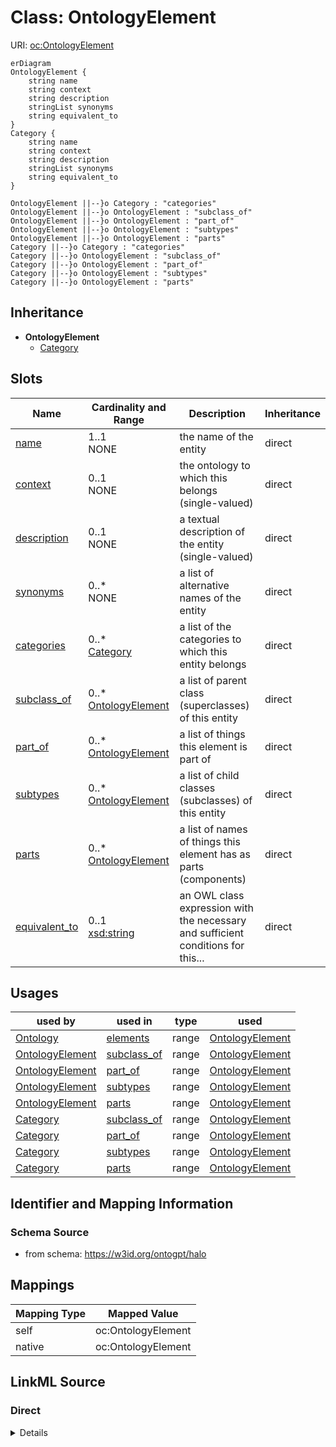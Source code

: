 # Class: OntologyElement



URI: [oc:OntologyElement](http://w3id.org/ontogpt/ontology-class-templateOntologyElement)


```mermaid
erDiagram
OntologyElement {
    string name  
    string context  
    string description  
    stringList synonyms  
    string equivalent_to  
}
Category {
    string name  
    string context  
    string description  
    stringList synonyms  
    string equivalent_to  
}

OntologyElement ||--}o Category : "categories"
OntologyElement ||--}o OntologyElement : "subclass_of"
OntologyElement ||--}o OntologyElement : "part_of"
OntologyElement ||--}o OntologyElement : "subtypes"
OntologyElement ||--}o OntologyElement : "parts"
Category ||--}o Category : "categories"
Category ||--}o OntologyElement : "subclass_of"
Category ||--}o OntologyElement : "part_of"
Category ||--}o OntologyElement : "subtypes"
Category ||--}o OntologyElement : "parts"

```




## Inheritance
* **OntologyElement**
    * [Category](Category.md)



## Slots

| Name | Cardinality and Range | Description | Inheritance |
| ---  | --- | --- | --- |
| [name](name.md) | 1..1 <br/> NONE | the name of the entity | direct |
| [context](context.md) | 0..1 <br/> NONE | the ontology to which this belongs (single-valued) | direct |
| [description](description.md) | 0..1 <br/> NONE | a textual description of the entity (single-valued) | direct |
| [synonyms](synonyms.md) | 0..* <br/> NONE | a list of alternative names of the entity | direct |
| [categories](categories.md) | 0..* <br/> [Category](Category.md) | a list of the categories to which this entity belongs | direct |
| [subclass_of](subclass_of.md) | 0..* <br/> [OntologyElement](OntologyElement.md) | a list of parent class (superclasses) of this entity | direct |
| [part_of](part_of.md) | 0..* <br/> [OntologyElement](OntologyElement.md) | a list of things this element is part of | direct |
| [subtypes](subtypes.md) | 0..* <br/> [OntologyElement](OntologyElement.md) | a list of child classes (subclasses) of this entity | direct |
| [parts](parts.md) | 0..* <br/> [OntologyElement](OntologyElement.md) | a list of names of things this element has as parts (components) | direct |
| [equivalent_to](equivalent_to.md) | 0..1 <br/> [xsd:string](xsd:string) | an OWL class expression with the necessary and sufficient conditions for this... | direct |





## Usages

| used by | used in | type | used |
| ---  | --- | --- | --- |
| [Ontology](Ontology.md) | [elements](elements.md) | range | [OntologyElement](OntologyElement.md) |
| [OntologyElement](OntologyElement.md) | [subclass_of](subclass_of.md) | range | [OntologyElement](OntologyElement.md) |
| [OntologyElement](OntologyElement.md) | [part_of](part_of.md) | range | [OntologyElement](OntologyElement.md) |
| [OntologyElement](OntologyElement.md) | [subtypes](subtypes.md) | range | [OntologyElement](OntologyElement.md) |
| [OntologyElement](OntologyElement.md) | [parts](parts.md) | range | [OntologyElement](OntologyElement.md) |
| [Category](Category.md) | [subclass_of](subclass_of.md) | range | [OntologyElement](OntologyElement.md) |
| [Category](Category.md) | [part_of](part_of.md) | range | [OntologyElement](OntologyElement.md) |
| [Category](Category.md) | [subtypes](subtypes.md) | range | [OntologyElement](OntologyElement.md) |
| [Category](Category.md) | [parts](parts.md) | range | [OntologyElement](OntologyElement.md) |






## Identifier and Mapping Information







### Schema Source


* from schema: https://w3id.org/ontogpt/halo





## Mappings

| Mapping Type | Mapped Value |
| ---  | ---  |
| self | oc:OntologyElement |
| native | oc:OntologyElement |


## LinkML Source

<!-- TODO: investigate https://stackoverflow.com/questions/37606292/how-to-create-tabbed-code-blocks-in-mkdocs-or-sphinx -->

### Direct

<details>
```yaml
name: OntologyElement
from_schema: https://w3id.org/ontogpt/halo
rank: 1000
attributes:
  name:
    name: name
    description: the name of the entity
    from_schema: https://w3id.org/ontogpt/halo
    rank: 1000
    identifier: true
  context:
    name: context
    description: the ontology to which this belongs (single-valued)
    from_schema: https://w3id.org/ontogpt/halo
    rank: 1000
  description:
    name: description
    description: a textual description of the entity (single-valued)
    from_schema: https://w3id.org/ontogpt/halo
    rank: 1000
  synonyms:
    name: synonyms
    description: a list of alternative names of the entity
    from_schema: https://w3id.org/ontogpt/halo
    rank: 1000
    multivalued: true
  categories:
    name: categories
    description: a list of the categories to which this entity belongs
    from_schema: https://w3id.org/ontogpt/halo
    rank: 1000
    multivalued: true
    range: Category
  subclass_of:
    name: subclass_of
    description: a list of parent class (superclasses) of this entity
    from_schema: https://w3id.org/ontogpt/halo
    slot_uri: rdfs:subClassOf
    multivalued: true
    range: OntologyElement
  part_of:
    name: part_of
    description: a list of things this element is part of
    from_schema: https://w3id.org/ontogpt/halo
    slot_uri: BFO:0000050
    multivalued: true
    range: OntologyElement
  subtypes:
    name: subtypes
    description: a list of child classes (subclasses) of this entity
    from_schema: https://w3id.org/ontogpt/halo
    rank: 1000
    multivalued: true
    inverse: subclass_of
    range: OntologyElement
  parts:
    name: parts
    description: a list of names of things this element has as parts (components)
    from_schema: https://w3id.org/ontogpt/halo
    rank: 1000
    multivalued: true
    inverse: part_of
    range: OntologyElement
  equivalent_to:
    name: equivalent_to
    description: an OWL class expression with the necessary and sufficient conditions
      for this entity to be an instance of this class
    from_schema: https://w3id.org/ontogpt/halo
    rank: 1000
    range: string

```
</details>

### Induced

<details>
```yaml
name: OntologyElement
from_schema: https://w3id.org/ontogpt/halo
rank: 1000
attributes:
  name:
    name: name
    description: the name of the entity
    from_schema: https://w3id.org/ontogpt/halo
    rank: 1000
    identifier: true
    alias: name
    owner: OntologyElement
    domain_of:
    - OntologyElement
    range: string
  context:
    name: context
    description: the ontology to which this belongs (single-valued)
    from_schema: https://w3id.org/ontogpt/halo
    rank: 1000
    alias: context
    owner: OntologyElement
    domain_of:
    - OntologyElement
    range: string
  description:
    name: description
    description: a textual description of the entity (single-valued)
    from_schema: https://w3id.org/ontogpt/halo
    rank: 1000
    alias: description
    owner: OntologyElement
    domain_of:
    - OntologyElement
    range: string
  synonyms:
    name: synonyms
    description: a list of alternative names of the entity
    from_schema: https://w3id.org/ontogpt/halo
    rank: 1000
    multivalued: true
    alias: synonyms
    owner: OntologyElement
    domain_of:
    - OntologyElement
    range: string
  categories:
    name: categories
    description: a list of the categories to which this entity belongs
    from_schema: https://w3id.org/ontogpt/halo
    rank: 1000
    multivalued: true
    alias: categories
    owner: OntologyElement
    domain_of:
    - OntologyElement
    range: Category
  subclass_of:
    name: subclass_of
    description: a list of parent class (superclasses) of this entity
    from_schema: https://w3id.org/ontogpt/halo
    slot_uri: rdfs:subClassOf
    multivalued: true
    alias: subclass_of
    owner: OntologyElement
    domain_of:
    - OntologyElement
    range: OntologyElement
  part_of:
    name: part_of
    description: a list of things this element is part of
    from_schema: https://w3id.org/ontogpt/halo
    slot_uri: BFO:0000050
    multivalued: true
    alias: part_of
    owner: OntologyElement
    domain_of:
    - OntologyElement
    range: OntologyElement
  subtypes:
    name: subtypes
    description: a list of child classes (subclasses) of this entity
    from_schema: https://w3id.org/ontogpt/halo
    rank: 1000
    multivalued: true
    alias: subtypes
    owner: OntologyElement
    domain_of:
    - OntologyElement
    inverse: subclass_of
    range: OntologyElement
  parts:
    name: parts
    description: a list of names of things this element has as parts (components)
    from_schema: https://w3id.org/ontogpt/halo
    rank: 1000
    multivalued: true
    alias: parts
    owner: OntologyElement
    domain_of:
    - OntologyElement
    inverse: part_of
    range: OntologyElement
  equivalent_to:
    name: equivalent_to
    description: an OWL class expression with the necessary and sufficient conditions
      for this entity to be an instance of this class
    from_schema: https://w3id.org/ontogpt/halo
    rank: 1000
    alias: equivalent_to
    owner: OntologyElement
    domain_of:
    - OntologyElement
    range: string

```
</details>